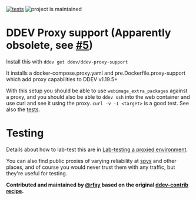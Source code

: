 [![tests](https://github.com/ddev/ddev-proxy-support/actions/workflows/tests.yml/badge.svg)](https://github.com/ddev/ddev-proxy-support/actions/workflows/tests.yml) ![project is maintained](https://img.shields.io/maintenance/yes/2024.svg)

# DDEV Proxy support (Apparently obsolete, see [#5](https://github.com/ddev/ddev-proxy-support/issues/5))

Install this with `ddev get ddev/ddev-proxy-support`

It installs a docker-compose.proxy.yaml and pre.Dockerfile.proxy-support which add proxy capabilities to DDEV v1.19.5+

With this setup you should be able to use `webimage_extra_packages` against a proxy, and you should also be able to `ddev ssh` into the web container and use curl and see it using the proxy. `curl -v -I <target>` is a good test. See also the [tests](tests/test.bats).

# Testing

Details about how to lab-test this are in [Lab-testing a proxied environment](lab-testing.md).

You can also find public proxies of varying reliability at [spys](https://spys.one/free-proxy-list/US/) and other places, and of course you would never trust them with any traffic, but they're useful for testing.

**Contributed and maintained by [@rfay](https://github.com/rfay) based on the original [ddev-contrib recipe](https://github.com/ddev/ddev-contrib/tree/master/recipes/proxy).**


